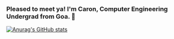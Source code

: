 ### Pleased to meet ya! I'm Caron, Computer Engineering Undergrad from Goa. 👋


[![Anurag's GitHub stats](https://github-readme-stats.vercel.app/api?username=norac1243)](https://github.com/anuraghazra/github-readme-stats)
<!--
**norac1243/norac1243** is a ✨ _special_ ✨ repository because its `README.md` (this file) appears on your GitHub profile.

Here are some ideas to get you started:

- 🔭 I’m currently working on ...
- 🌱 I’m currently learning ...
- 👯 I’m looking to collaborate on ...
- 🤔 I’m looking for help with ...
- 💬 Ask me about ...
- 📫 How to reach me: ...
- 😄 Pronouns: ...
- ⚡ Fun fact: ...
-->
